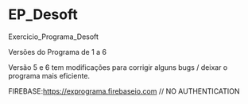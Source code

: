 # EP_Desoft
Exercicio_Programa_Desoft



Versões do Programa de 1 a 6

Versão 5 e 6 tem modificações para corrigir alguns bugs / deixar o programa mais eficiente.

FIREBASE:https://exprograma.firebaseio.com // NO AUTHENTICATION
